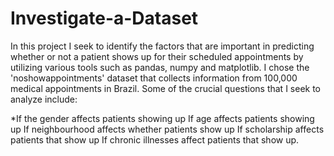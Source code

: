 # Investigate-a-Dataset
In this project I seek to identify the factors that are important in predicting whether or not a patient shows up for their scheduled appointments by utilizing various tools such as pandas, numpy and matplotlib. I chose the 'noshowappointments' dataset that collects information from 100,000 medical appointments in Brazil. Some of the crucial questions that I seek to analyze include:

*If the gender affects patients showing up
If age affects patients showing up
If neighbourhood affects whether patients show up
If scholarship affects patients that show up
If chronic illnesses affect patients that show up.
